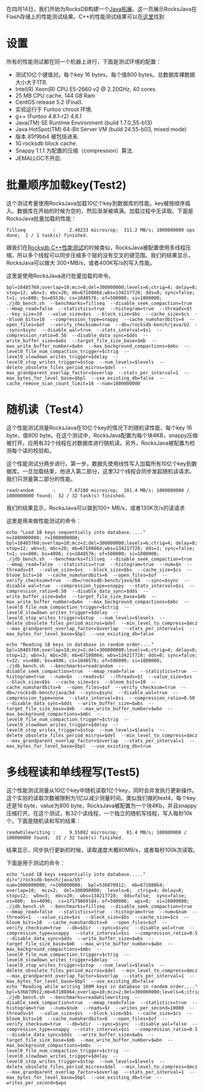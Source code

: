 在四月14日，我们开始为RocksDB构建一个[Java拓展](RocksJava-Basics.md)。这一页展示RocksJava在Flash存储上的性能测试结果。C++的性能测试结果可以在[这里]()找到

# 设置

所有的性能测试都在同一个机器上进行，下面是测试环境的配置：

-	测试10亿个键值对。每个key 16 bytes，每个值800 bytes。总数据库裸数据大小大于1TB.
-	Intel(R) Xeon(R) CPU E5-2660 v2 @ 2.20GHz, 40 cores.
-	25 MB CPU cache, 144 GB Ram
-	CentOS release 5.2 (Final).
-	实验运行于 Funtoo chroot 环境.
-	g++ (Funtoo 4.8.1-r2) 4.8.1
-	Java(TM) SE Runtime Environment (build 1.7.0_55-b13)
-	Java HotSpot(TM) 64-Bit Server VM (build 24.55-b03, mixed mode)
-	版本 85f9bb4 被包括进来.
-	1G rocksdb block cache.
-	Snappy 1.1.1 为配置的压缩（compression）算法.
-	JEMALLOC不开启.

# 批量顺序加载key(Test2)

这个测试考量使用RocksJava加载10亿个key到数据库的性能。key被按顺序插入。数据库在开始的时候为空的，然后渐渐被填满。加载过程中无读取。下面是RocksJava批量加载的性能：

```
fillseq          :     2.48233 micros/op;  311.2 MB/s; 1000000000 ops done;  1 / 1 task(s) finished.
```

跟我们在[Rocksdb C++性能测试]()的时候类似，RocksJava被配置使用多线程压缩，所以多个线程可以同步压缩多个层的没有交叉的键范围。我们的结果显示，RocksJava可以做大 300+MB/s，或者400K写/s的写入性能。

这里是使用RocksJava进行批量加载的命令。

```
bpl=10485760;overlap=10;mcz=0;del=300000000;levels=6;ctrig=4; delay=8; stop=12; wbn=3; mbc=20; mb=67108864;wbs=134217728; dds=0; sync=false; t=1; vs=800; bs=65536; cs=1048576; of=500000; si=1000000;
./jdb_bench.sh  --benchmarks=fillseq  --disable_seek_compaction=true  --mmap_read=false  --statistics=true  --histogram=true  --threads=$t  --key_size=10  --value_size=$vs  --block_size=$bs  --cache_size=$cs  --bloom_bits=10  --compression_type=snappy  --cache_numshardbits=4  --open_files=$of  --verify_checksum=true  --db=/rocksdb-bench/java/b2  --sync=$sync  --disable_wal=true  --stats_interval=$si  --compression_ratio=0.50  --disable_data_sync=$dds  --write_buffer_size=$wbs  --target_file_size_base=$mb  --max_write_buffer_number=$wbn  --max_background_compactions=$mbc  --level0_file_num_compaction_trigger=$ctrig  --level0_slowdown_writes_trigger=$delay  --level0_stop_writes_trigger=$stop  --num_levels=$levels  --delete_obsolete_files_period_micros=$del  --max_grandparent_overlap_factor=$overlap  --stats_per_interval=1  --max_bytes_for_level_base=$bpl  --use_existing_db=false  --cache_remove_scan_count_limit=16 --num=1000000000
```

# 随机读（Test4）

这个性能测试测量RocksJava在10亿个key的情况下的随机读性能，每个key 16 byte，值800 byte。在这个测试中，RocksJava配置为每个块4KB，snappy压缩被打开。应用有32个线程在对数据库进行随机读。另外，RocksJava被配置为检测每个读的校验和。

这个性能测试分两步进行。第一步，数据先使用线性写入加载所有10亿个key到数据库。一旦加载结束，他进入第二部分，这里32个线程会同步发起随机读请求。我们只测量第二部分的性能。

```
readrandom       :     7.67180 micros/op;  101.4 MB/s; 1000000000 / 1000000000 found;  32 / 32 task(s) finished.
```

我们的结果显示，RocksJava可以做到100+ MB/s，或者130K次/s的读请求

这里是用来做性能测试的命令：

```
echo "Load 1B keys sequentially into database....."
n=1000000000; r=1000000000; bpl=10485760;overlap=10;mcz=2;del=300000000;levels=6;ctrig=4; delay=8; stop=12; wbn=3; mbc=20; mb=67108864;wbs=134217728; dds=1; sync=false; t=1; vs=800; bs=4096; cs=1048576; of=500000; si=1000000;
./jdb_bench.sh  --benchmarks=fillseq  --disable_seek_compaction=true  --mmap_read=false  --statistics=true  --histogram=true  --num=$n  --threads=$t  --value_size=$vs  --block_size=$bs  --cache_size=$cs  --bloom_bits=10  --cache_numshardbits=6  --open_files=$of  --verify_checksum=true  --db=/rocksdb-bench/java/b4  --sync=$sync  --disable_wal=true  --compression_type=snappy  --stats_interval=$si  --compression_ratio=0.50  --disable_data_sync=$dds  --write_buffer_size=$wbs  --target_file_size_base=$mb  --max_write_buffer_number=$wbn  --max_background_compactions=$mbc  --level0_file_num_compaction_trigger=$ctrig  --level0_slowdown_writes_trigger=$delay  --level0_stop_writes_trigger=$stop  --num_levels=$levels  --delete_obsolete_files_period_micros=$del  --min_level_to_compress=$mcz  --max_grandparent_overlap_factor=$overlap  --stats_per_interval=1  --max_bytes_for_level_base=$bpl  --use_existing_db=false

echo "Reading 1B keys in database in random order...."
bpl=10485760;overlap=10;mcz=2;del=300000000;levels=6;ctrig=4; delay=8; stop=12; wbn=3; mbc=20; mb=67108864; wbs=134217728; dds=0; sync=false; t=32; vs=800; bs=4096; cs=1048576; of=500000; si=1000000;
./jdb_bench.sh  --benchmarks=readrandom  --disable_seek_compaction=true  --mmap_read=false  --statistics=true  --histogram=true  --num=$n  --reads=$r  --threads=$t  --value_size=$vs  --block_size=$bs  --cache_size=$cs  --bloom_bits=10  --cache_numshardbits=6  --open_files=$of  --verify_checksum=true  --db=/rocksdb-bench/java/b4  --sync=$sync  --disable_wal=true  --compression_type=none  --stats_interval=$si  --compression_ratio=0.50  --disable_data_sync=$dds  --write_buffer_size=$wbs  --target_file_size_base=$mb  --max_write_buffer_number=$wbn  --max_background_compactions=$mbc  --level0_file_num_compaction_trigger=$ctrig  --level0_slowdown_writes_trigger=$delay  --level0_stop_writes_trigger=$stop  --num_levels=$levels  --delete_obsolete_files_period_micros=$del  --min_level_to_compress=$mcz  --max_grandparent_overlap_factor=$overlap  --stats_per_interval=1  --max_bytes_for_level_base=$bpl  --use_existing_db=true
```

# 多线程读和单线程写(Test5)

这个性能测试测量从10亿个key中随机读取1亿个key，同时会并发执行更新操作。这个实验的读取次数被限制为1亿以减少测量时间。类似我们做的test4，每个key还是16 byte，value为800 byte，RocksJava被配置为一个块4Kb，并且snappy压缩打开。在这个测试，有32个读线程，一个独立的随机写线程，写入每秒10k个。下面是随机读和写的结果：

```
readwhilewriting :     9.55882 micros/op;   81.4 MB/s; 100000000 / 100000000 found;  32 / 32 task(s) finished.

```

结果显示，同步执行更新的时候，读取速度大概80MB/s，或者每秒100k次读取。

下面是用于测试的命令：

```
echo "Load 1B keys sequentially into database....."
dir="/rocksdb-bench/java/b5"
num=1000000000; r=100000000;  bpl=536870912;  mb=67108864;  overlap=10;  mcz=2;  del=300000000;  levels=6;  ctrig=4; delay=8;  stop=12;  wbn=3;  mbc=20;  wbs=134217728;  dds=false;  sync=false;  vs=800;  bs=4096;  cs=17179869184; of=500000;  wps=0;  si=10000000;
./jdb_bench.sh  --benchmarks=fillseq  --disable_seek_compaction=true  --mmap_read=false  --statistics=true  --histogram=true  --num=$num  --threads=1  --value_size=$vs  --block_size=$bs  --cache_size=$cs  --bloom_bits=10  --cache_numshardbits=6  --open_files=$of  --verify_checksum=true  --db=$dir  --sync=$sync  --disable_wal=true  --compression_type=snappy  --stats_interval=$si  --compression_ratio=0.5  --disable_data_sync=$dds  --write_buffer_size=$wbs  --target_file_size_base=$mb  --max_write_buffer_number=$wbn  --max_background_compactions=$mbc  --level0_file_num_compaction_trigger=$ctrig  --level0_slowdown_writes_trigger=$delay  --level0_stop_writes_trigger=$stop  --num_levels=$levels  --delete_obsolete_files_period_micros=$del  --min_level_to_compress=$mcz  --max_grandparent_overlap_factor=$overlap  --stats_per_interval=1  --max_bytes_for_level_base=$bpl  --use_existing_db=false
echo "Reading while writing 100M keys in database in random order...."
bpl=536870912;mb=67108864;overlap=10;mcz=2;del=300000000;levels=6;ctrig=4;delay=8;stop=12;wbn=3;mbc=20;wbs=134217728;dds=false;sync=false;t=32;vs=800;bs=4096;cs=17179869184;of=500000;wps=10000;si=10000000;
./jdb_bench.sh  --benchmarks=readwhilewriting  --disable_seek_compaction=true  --mmap_read=false  --statistics=true  --histogram=true  --num=$num  --reads=$r  --writes_per_second=10000  --threads=$t  --value_size=$vs  --block_size=$bs  --cache_size=$cs  --bloom_bits=10  --cache_numshardbits=6  --open_files=$of  --verify_checksum=true  --db=$dir  --sync=$sync  --disable_wal=false  --compression_type=snappy  --stats_interval=$si  --compression_ratio=0.5  --disable_data_sync=$dds  --write_buffer_size=$wbs  --target_file_size_base=$mb  --max_write_buffer_number=$wbn  --max_background_compactions=$mbc  --level0_file_num_compaction_trigger=$ctrig  --level0_slowdown_writes_trigger=$delay  --level0_stop_writes_trigger=$stop  --num_levels=$levels  --delete_obsolete_files_period_micros=$del  --min_level_to_compress=$mcz  --max_grandparent_overlap_factor=$overlap  --stats_per_interval=1  --max_bytes_for_level_base=$bpl  --use_existing_db=true  --writes_per_second=$wps

```


